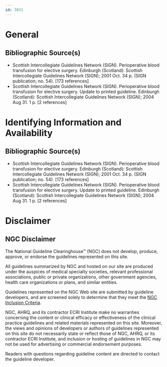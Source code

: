 ```yaml
---
id: 3831
---
```


# General

## Bibliographic Source(s)

- Scottish Intercollegiate Guidelines Network (SIGN). Perioperative blood transfusion for elective surgery. Edinburgh (Scotland): Scottish Intercollegiate Guidelines Network (SIGN); 2001 Oct. 34 p. (SIGN publication; no. 54). [173 references]
- Scottish Intercollegiate Guidelines Network (SIGN). Perioperative blood transfusion for elective surgery. Update to printed guideline. Edinburgh (Scotland): Scottish Intercollegiate Guidelines Network (SIGN); 2004 Aug 31. 1 p. [2 references]

# Identifying Information and Availability

## Bibliographic Source(s)

- Scottish Intercollegiate Guidelines Network (SIGN). Perioperative blood transfusion for elective surgery. Edinburgh (Scotland): Scottish Intercollegiate Guidelines Network (SIGN); 2001 Oct. 34 p. (SIGN publication; no. 54). [173 references]
- Scottish Intercollegiate Guidelines Network (SIGN). Perioperative blood transfusion for elective surgery. Update to printed guideline. Edinburgh (Scotland): Scottish Intercollegiate Guidelines Network (SIGN); 2004 Aug 31. 1 p. [2 references]

# Disclaimer

## NGC Disclaimer

The National Guideline Clearinghouse™ (NGC) does not develop, produce, approve, or endorse the guidelines represented on this site.

All guidelines summarized by NGC and hosted on our site are produced under the auspices of medical specialty societies, relevant professional associations, public or private organizations, other government agencies, health care organizations or plans, and similar entities.

Guidelines represented on the NGC Web site are submitted by guideline developers, and are screened solely to determine that they meet the [NGC Inclusion Criteria](/help-and-about/summaries/inclusion-criteria).

NGC, AHRQ, and its contractor ECRI Institute make no warranties concerning the content or clinical efficacy or effectiveness of the clinical practice guidelines and related materials represented on this site. Moreover, the views and opinions of developers or authors of guidelines represented on this site do not necessarily state or reflect those of NGC, AHRQ, or its contractor ECRI Institute, and inclusion or hosting of guidelines in NGC may not be used for advertising or commercial endorsement purposes.

Readers with questions regarding guideline content are directed to contact the guideline developer.

